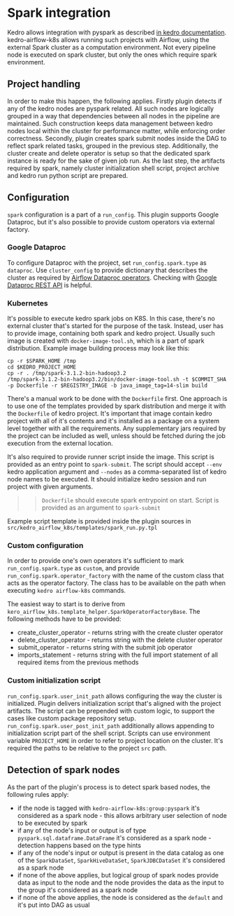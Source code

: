 # Spark integration

Kedro allows integration with pyspark as described [in kedro documentation](https://kedro.readthedocs.io/en/latest/11_tools_integration/01_pyspark.html|here).
kedro-airflow-k8s allows running such projects with Airflow, using the external Spark cluster as a
computation environment. Not every pipeline node is executed on spark cluster, but only
the ones which require spark environment.

## Project handling

In order to make this happen, the following applies. Firstly plugin detects if any of the kedro
nodes are pyspark related. All such nodes are logically grouped in a way that dependencies between
all nodes in the pipeline are maintained. Such construction keeps data management between
kedro nodes local within the cluster for performance matter, while enforcing order correctness.
Secondly, plugin creates spark submit nodes inside the DAG to reflect spark related tasks, grouped
in the previous step. Additionally, the cluster create and delete operator is setup so that
the dedicated spark instance is ready for the sake of given job run. As the last step, the artifacts required by spark,
namely cluster initialization shell script, project archive and kedro run python script are prepared.

## Configuration

`spark` configuration is a part of a `run_config`. This plugin supports Google Dataproc, but it's also possible
to provide custom operators via external factory.

### Google Dataproc

To configure Dataproc with the project, set `run_config.spark.type` as `dataproc`.
Use `cluster_config` to provide dictionary that describes the cluster as required
by [Airflow Dataproc operators](https://github.com/apache/airflow/blob/v2-1-stable/airflow/providers/google/cloud/operators/Dataproc.py).
Checking with [Google Dataproc REST API](https://cloud.google.com/dataproc/docs/reference/rest/v1/ClusterConfig) is helpful.

### Kubernetes

It's possible to execute kedro spark jobs on K8S. In this case, there's no external cluster that's started for the 
purpose of the task. Instead, user has to provide image, containing both spark and kedro project. Usually such image
is created with `docker-image-tool.sh`, which is a part of spark distribution. Example image building process may
look like this:

```shell
cp -r $SPARK_HOME /tmp
cd $KEDRO_PROJECT_HOME
cp -r . /tmp/spark-3.1.2-bin-hadoop3.2
/tmp/spark-3.1.2-bin-hadoop3.2/bin/docker-image-tool.sh -t $COMMIT_SHA -p Dockerfile -r $REGISTRY_IMAGE -b java_image_tag=14-slim build
```

There's a manual work to be done with the `Dockerfile` first. One approach is to use one of the templates provided by
spark distribution and merge it with the `Dockerfile` of kedro project. It's important that image contain kedro project
with all of it's contents and it's installed as a package on a system level together with all the requirements. Any
supplementary jars required by the project can be included as well, unless should be fetched during the job execution
from the external location.

It's also required to provide runner script inside the image. This script is provided as an entry point to `spark-submit`. 
The script should accept `--env` kedro application argument and `--nodes` as a comma-separated list of kedro node 
names to be executed. It should initialize kedro session and run project with given arguments. 

>> `Dockerfile` should execute spark entrypoint on start. Script is provided as an argument to `spark-submit`

Example script template is provided inside the plugin sources in `src/kedro_airflow_k8s/templates/spark_run.py.tpl`

### Custom configuration

In order to provide one's own operators it's sufficient to mark `run_config.spark.type` as `custom`,
and provide `run_config.spark.operator_factory` with the name of the custom class that acts as the operator factory.
The class has to be available on the path when executing `kedro airflow-k8s` commands.

The easiest way to start is to derive from `kero_airflow_k8s.template_helper.SparkOperatorFactoryBase`.
The following methods have to be provided:
* create_cluster_operator - returns string with the create cluster operator
* delete_cluster_operator - returns string with the delete cluster operator
* submit_operator - returns string with the submit job operator
* imports_statement - returns string with the full import statement of all required items from the previous methods

### Custom initialization script

`run_config.spark.user_init_path` allows configuring the way the cluster is initialized. Plugin delivers
initialization script that's aligned with the project artifacts. The script can be prepended with custom
logic, to support the cases like custom package repository setup. `run_config.spark.user_post_init_path` additionally 
allows appending to initialization script part of the shell script.
Scripts can use environment variable `PROJECT_HOME` in order to refer to project location on the cluster.
It's required the paths to be relative to the project `src` path.

## Detection of spark nodes

As the part of the plugin's process is to detect spark based nodes, the following rules apply:
* if the node is tagged with `kedro-airflow-k8s:group:pyspark` it's considered as a spark node - this allows arbitrary user selection of node to be executed by spark
* if any of the node's input or output is of type `pyspark.sql.dataframe.DataFrame` it's considered as a spark node - detection happens based on the type hints
* if any of the node's input or output is present in the data catalog as one of the `SparkDataSet`, `SparkHiveDataSet`, `SparkJDBCDataSet` it's considered as a spark node 
* if none of the above applies, but logical group of spark nodes provide data as input to the node and the node provides the data as the input to the group it's considered as a spark node
* if none of the above applies, the node is considered as the `default` and it's put into DAG as usual 
